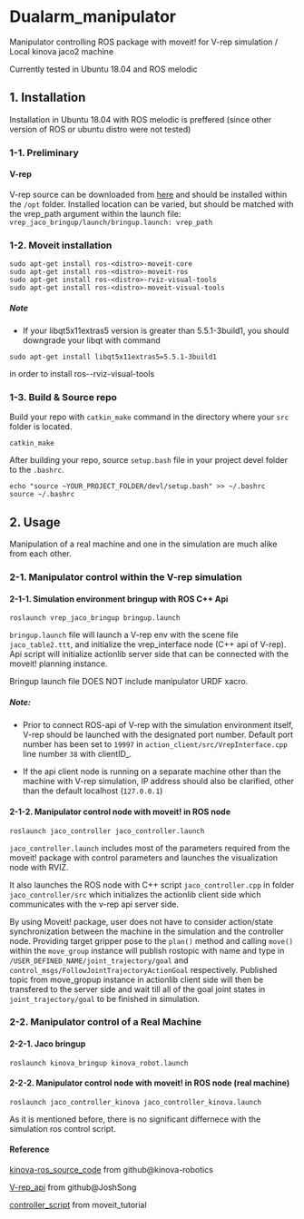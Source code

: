 # Dualarm_manipulator

Manipulator controlling ROS package with moveit! for V-rep simulation / Local kinova jaco2 machine

Currently tested in Ubuntu 18.04 and ROS melodic

## 1. Installation

Installation in Ubuntu 18.04 with ROS melodic is preffered (since other version of ROS or ubuntu distro were not tested)

### 1-1. Preliminary

#### V-rep
V-rep source can be downloaded from [here](http://www.coppeliarobotics.com/ubuntuVersions.html) and should be installed within the `/opt` folder. Installed location can be varied, but should be matched with the vrep_path argument within the launch file: `vrep_jaco_bringup/launch/bringup.launch: vrep_path`

### 1-2. Moveit installation

```
sudo apt-get install ros-<distro>-moveit-core
sudo apt-get install ros-<distro>-moveit-ros
sudo apt-get install ros-<distro>-rviz-visual-tools
sudo apt-get install ros-<distro>-moveit-visual-tools
```
##### Note
- If your libqt5x11extras5 version is greater than 5.5.1-3build1, you should downgrade your libqt with command
```
sudo apt-get install libqt5x11extras5=5.5.1-3build1
```
  in order to install ros-<distro>-rviz-visual-tools
  
### 1-3. Build & Source repo

Build your repo with `catkin_make` command in the directory where your `src` folder is located.
```
catkin_make
```

After building your repo, source `setup.bash` file in your project devel folder to the `.bashrc`.
```
echo "source ~YOUR_PROJECT_FOLDER/devl/setup.bash" >> ~/.bashrc
source ~/.bashrc
```

## 2. Usage

Manipulation of a real machine and one in the simulation are much alike from each other. 

### 2-1. Manipulator control within the V-rep simulation

#### 2-1-1. Simulation environment bringup with ROS C++ Api

```
roslaunch vrep_jaco_bringup bringup.launch
```

`bringup.launch` file will launch a V-rep env with the scene file `jaco_table2.ttt`, and initialize the vrep_interface node (C++ api of V-rep).
Api script will initialize actionlib server side that can be connected with the moveit! planning instance.

Bringup launch file DOES NOT include manipulator URDF xacro.


##### Note:
- Prior to connect ROS-api of V-rep with the simulation environment itself, V-rep should be launched with the designated port number. Default port number has been set to `19997` in `action_client/src/VrepInterface.cpp` line number `38` with clientID_.

- If the api client node is running on a separate machine other than the machine with V-rep simulation, IP address should also be clarified, other than the default localhost (`127.0.0.1`)



#### 2-1-2. Manipulator control node with moveit! in ROS node

```
roslaunch jaco_controller jaco_controller.launch
```

`jaco_controller.launch` includes most of the parameters required from the moveit! package with control parameters and launches the visualization node with RVIZ.

It also launches the ROS node with C++ script `jaco_controller.cpp` in folder `jaco_controller/src` which initializes the actionlib client side which communicates with the v-rep api server side.

By using Moveit! package, user does not have to consider action/state synchronization between the machine in the simulation and the controller node. Providing target gripper pose to the `plan()` method and calling `move()` within the `move_group` instance will publish rostopic with name and type in `/USER_DEFINED_NAME/joint_trajectory/goal` and `control_msgs/FollowJointTrajectoryActionGoal` respectively. Published topic from move_gropup instance in actionlib client side will then be transfered to the server side and wait till all of the goal joint states in `joint_trajectory/goal` to be finished in simulation.



### 2-2. Manipulator control of a Real Machine

#### 2-2-1. Jaco  bringup

```
roslaunch kinova_bringup kinova_robot.launch
```

#### 2-2-2. Manipulator control node with moveit! in ROS node (real machine)

```
roslaunch jaco_controller_kinova jaco_controller_kinova.launch
```
As it is mentioned before, there is no significant differnece with the simulation ros control script.



#### Reference

[kinova-ros_source_code](https://github.com/Kinovarobotics/kinova-ros.git) from github@kinova-robotics

[V-rep_api](https://github.com/JoshSong/jaco_ros_vrep.git) from github@JoshSong

[controller_script](http://docs.ros.org/kinetic/api/moveit_tutorials/html/index.html) from moveit_tutorial


